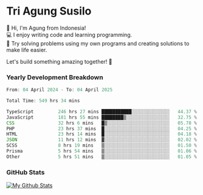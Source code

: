 # Tri Agung Susilo

👋 Hi, I'm Agung from Indonesia!<br>
💻 I enjoy writing code and learning programming.<br>
🧠 Try solving problems using my own programs and creating solutions to make life easier.

Let's build something amazing together! 🚀

### Yearly Development Breakdown

<!--START_SECTION:waka-->

```TypeScript JavaScript PHP
From: 04 April 2024 - To: 04 April 2025

Total Time: 549 hrs 34 mins

TypeScript         246 hrs 27 mins ███████████░░░░░░░░░░░░░░   44.37 %
JavaScript         181 hrs 55 mins ████████▒░░░░░░░░░░░░░░░░   32.75 %
CSS                32 hrs 6 mins   █▒░░░░░░░░░░░░░░░░░░░░░░░   05.78 %
PHP                23 hrs 37 mins  █░░░░░░░░░░░░░░░░░░░░░░░░   04.25 %
HTML               23 hrs 14 mins  █░░░░░░░░░░░░░░░░░░░░░░░░   04.18 %
JSON               11 hrs 12 mins  ▓░░░░░░░░░░░░░░░░░░░░░░░░   02.02 %
SCSS               8 hrs 19 mins   ▒░░░░░░░░░░░░░░░░░░░░░░░░   01.50 %
Prisma             5 hrs 54 mins   ▒░░░░░░░░░░░░░░░░░░░░░░░░   01.06 %
Other              5 hrs 51 mins   ▒░░░░░░░░░░░░░░░░░░░░░░░░   01.05 %
```

<!--END_SECTION:waka-->

### GitHub Stats

[![My Github Stats](https://github-readme-stats.vercel.app/api?username=triagung128&show_icons=true&hide=contribs,issues&count_private=true&theme=tokyonight)](https://github.com/triagung128)

<!-- [![Top Langs](https://github-readme-stats.vercel.app/api/top-langs/?username=triagung128&layout=compact)](https://github.com/triagung128) -->
